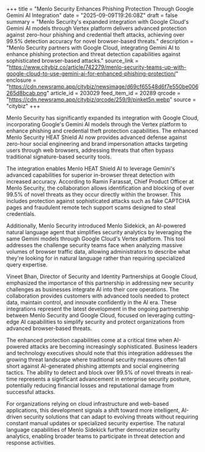 +++
title = "Menlo Security Enhances Phishing Protection Through Google Gemini AI Integration"
date = "2025-09-09T19:26:08Z"
draft = false
summary = "Menlo Security's expanded integration with Google Cloud's Gemini AI models through Vertex platform delivers advanced protection against zero-hour phishing and credential theft attacks, achieving over 99.5% detection accuracy for novel browser-based threats."
description = "Menlo Security partners with Google Cloud, integrating Gemini AI to enhance phishing protection and threat detection capabilities against sophisticated browser-based attacks."
source_link = "https://www.citybiz.co/article/742279/menlo-security-teams-up-with-google-cloud-to-use-gemini-ai-for-enhanced-phishing-protection/"
enclosure = "https://cdn.newsramp.app/citybiz/newsimage/d69cf65548d6f7e550be006265d8bcab.png"
article_id = 203029
feed_item_id = 20289
qrcode = "https://cdn.newsramp.app/citybiz/qrcode/259/9/pinket5n.webp"
source = "citybiz"
+++

<p>Menlo Security has significantly expanded its integration with Google Cloud, incorporating Google's Gemini AI models through the Vertex platform to enhance phishing and credential theft protection capabilities. The enhanced Menlo Security HEAT Shield AI now provides advanced defense against zero-hour social engineering and brand impersonation attacks targeting users through web browsers, addressing threats that often bypass traditional signature-based security tools.</p><p>The integration enables Menlo HEAT Shield AI to leverage Gemini's advanced capabilities for superior in-browser threat detection with increased accuracy. According to Ramin Farassat, Chief Product Officer at Menlo Security, the collaboration allows identification and blocking of over 99.5% of novel threats as they occur directly within the browser. This includes protection against sophisticated attacks such as fake CAPTCHA pages and fraudulent remote tech support scams designed to steal credentials.</p><p>Additionally, Menlo Security introduced Menlo Sidekick, an AI-powered natural language agent that simplifies security analytics by leveraging the same Gemini models through Google Cloud's Vertex platform. This tool addresses the challenge security teams face when analyzing massive volumes of browser traffic data, allowing administrators to describe what they're looking for in natural language rather than requiring specialized query expertise.</p><p>Vineet Bhan, Director of Security and Identity Partnerships at Google Cloud, emphasized the importance of this partnership in addressing new security challenges as businesses integrate AI into their core operations. The collaboration provides customers with advanced tools needed to protect data, maintain control, and innovate confidently in the AI era. These integrations represent the latest development in the ongoing partnership between Menlo Security and Google Cloud, focused on leveraging cutting-edge AI capabilities to simplify security and protect organizations from advanced browser-based threats.</p><p>The enhanced protection capabilities come at a critical time when AI-powered attacks are becoming increasingly sophisticated. Business leaders and technology executives should note that this integration addresses the growing threat landscape where traditional security measures often fall short against AI-generated phishing attempts and social engineering tactics. The ability to detect and block over 99.5% of novel threats in real-time represents a significant advancement in enterprise security posture, potentially reducing financial losses and reputational damage from successful attacks.</p><p>For organizations relying on cloud infrastructure and web-based applications, this development signals a shift toward more intelligent, AI-driven security solutions that can adapt to evolving threats without requiring constant manual updates or specialized security expertise. The natural language capabilities of Menlo Sidekick further democratize security analytics, enabling broader teams to participate in threat detection and response activities.</p>